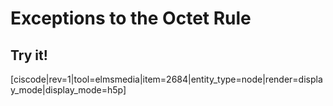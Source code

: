 <div style="float:right;margin:auto"><ebook-button title="Exceptions to the Octet Rule" link="https://genchem.science.psu.edu/07-5-octet-rule-exceptions"></ebook-button></div>




# Exceptions to the Octet Rule



## Try it!
[ciscode|rev=1|tool=elmsmedia|item=2684|entity_type=node|render=display_mode|display_mode=h5p]